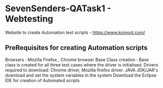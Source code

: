 # SevenSenders-QATask1 - Webtesting
Website to create Automation test scripts - https://www.komoot.com/
## PreRequisites for creating Automation scripts
Browsers : Mozilla Firefox , Chrome browser
Base Class creation : Base class is created for all three test cases where the driver is initialised.
Drivers required to download: Chrome driver, Mozilla firefox driver. 
JAVA JDK/JAR's download and set the system variables in the system
Download the Eclipse IDE for creation of Automated scripts


